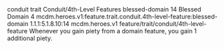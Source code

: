 <ability>
  <metadata>
    <class>conduit</class>
    <feature_type>trait</feature_type>
    <file_dpath>Conduit/4th-Level Features</file_dpath>
    <item_id>blessed-domain</item_id>
    <item_index>14</item_index>
    <item_name>Blessed Domain</item_name>
    <level>4</level>
    <scc>mcdm.heroes.v1:feature.trait.conduit.4th-level-feature:blessed-domain</scc>
    <scdc>1.1.1:5.1.8.10:14</scdc>
    <source>mcdm.heroes.v1</source>
    <type>feature/trait/conduit/4th-level-feature</type>
  </metadata>
  <effects>
    <effect type="mundane">Whenever you gain piety from a domain feature, you gain 1 additional piety.</effect>
  </effects>
</ability>
